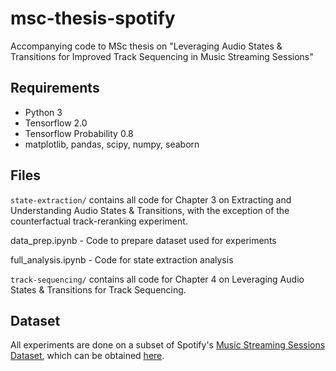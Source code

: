 # msc-thesis-spotify
Accompanying code to MSc thesis on "Leveraging Audio States &amp; Transitions for Improved Track Sequencing in Music Streaming Sessions"

## Requirements
- Python 3
- Tensorflow 2.0
- Tensorflow Probability 0.8
- matplotlib, pandas, scipy, numpy, seaborn

## Files
``state-extraction/`` contains all code for Chapter 3 on Extracting and Understanding Audio States & Transitions, with the exception of the counterfactual track-reranking experiment.

data_prep.ipynb - Code to prepare dataset used for experiments

full_analysis.ipynb - Code for state extraction analysis

``track-sequencing/`` contains all code for Chapter 4 on Leveraging Audio States & Transitions for Track Sequencing.

## Dataset
All experiments are done on a subset of Spotify's [Music Streaming Sessions Dataset](https://arxiv.org/abs/1901.09851), which can be obtained [here](https://www.aicrowd.com/challenges/spotify-sequential-skip-prediction-challenge).

